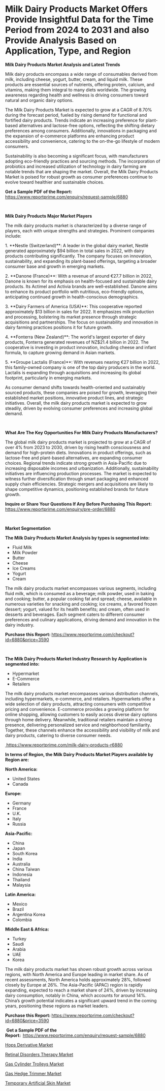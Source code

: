 <p><h1>Milk Dairy Products Market Offers Provide Insightful Data for the Time Period from 2024 to 2031 and also Provide Analysis Based on Application, Type, and Region</h1></p><p><strong>Milk Dairy Products Market Analysis and Latest Trends</strong></p>
<p><p>Milk dairy products encompass a wide range of consumables derived from milk, including cheese, yogurt, butter, cream, and liquid milk. These products are essential sources of nutrients, offering protein, calcium, and vitamins, making them integral to many diets worldwide. The growing awareness regarding health and wellness is driving consumers toward natural and organic dairy options. </p><p>The Milk Dairy Products Market is expected to grow at a CAGR of 8.70% during the forecast period, fueled by rising demand for functional and fortified dairy products. Trends indicate an increasing preference for plant-based alternatives and lactose-free options, reflecting the shifting dietary preferences among consumers. Additionally, innovations in packaging and the expansion of e-commerce platforms are enhancing product accessibility and convenience, catering to the on-the-go lifestyle of modern consumers. </p><p>Sustainability is also becoming a significant focus, with manufacturers adopting eco-friendly practices and sourcing methods. The incorporation of probiotics and increased utilization of technology in dairy farming are notable trends that are shaping the market. Overall, the Milk Dairy Products Market is poised for robust growth as consumer preferences continue to evolve toward healthier and sustainable choices.</p></p>
<p><strong>Get a Sample PDF of the Report:&nbsp;</strong> <a href="https://www.reportprime.com/enquiry/request-sample/6880?utm_campaign=36&utm_medium=2&utm_source=Github&utm_content=ia&utm_term=27112024&utm_id=milk-dairy-products">https://www.reportprime.com/enquiry/request-sample/6880</a></p>
<p>&nbsp;</p>
<p><strong>Milk Dairy Products Major Market Players</strong></p>
<p><p>The milk dairy products market is characterized by a diverse range of players, each with unique strengths and strategies. Prominent companies include:</p><p>1. **Nestle (Switzerland)**: A leader in the global dairy market, Nestlé generated approximately $94 billion in total sales in 2022, with dairy products contributing significantly. The company focuses on innovation, sustainability, and expanding its plant-based offerings, targeting a broader consumer base and growth in emerging markets.</p><p>2. **Danone (France)**: With a revenue of around €27.7 billion in 2022, Danone is known for its emphasis on health-focused and sustainable dairy products. Its Actimel and Activia brands are well-established. Danone aims to enhance its product portfolio with nutritious, eco-friendly options, anticipating continued growth in health-conscious demographics.</p><p>3. **Dairy Farmers of America (USA)**: This cooperative reported approximately $13 billion in sales for 2022. It emphasizes milk production and processing, bolstering its market presence through strategic acquisitions and partnerships. The focus on sustainability and innovation in dairy farming practices positions it for future growth.</p><p>4. **Fonterra (New Zealand)**: The world's largest exporter of dairy products, Fonterra generated revenues of NZ$21.4 billion in 2022. The cooperative is investing in product innovation, including cheese and infant formula, to capture growing demand in Asian markets.</p><p>5. **Groupe Lactalis (France)**: With revenues nearing €27 billion in 2022, this family-owned company is one of the top dairy producers in the world. Lactalis is expanding through acquisitions and increasing its global footprint, particularly in emerging markets.</p><p>As consumer demand shifts towards health-oriented and sustainably sourced products, these companies are poised for growth, leveraging their established market positions, innovative product lines, and strategic initiatives. Overall, the milk dairy products market is expected to grow steadily, driven by evolving consumer preferences and increasing global demand.</p></p>
<p>&nbsp;</p>
<p><strong>What Are The Key Opportunities For Milk Dairy Products Manufacturers?</strong></p>
<p><p>The global milk dairy products market is projected to grow at a CAGR of over 4% from 2023 to 2030, driven by rising health consciousness and demand for high-protein diets. Innovations in product offerings, such as lactose-free and plant-based alternatives, are expanding consumer choices. Regional trends indicate strong growth in Asia-Pacific due to increasing disposable incomes and urbanization. Additionally, sustainability initiatives are influencing production processes. The market is expected to witness further diversification through smart packaging and enhanced supply chain efficiencies. Strategic mergers and acquisitions are likely to shape competitive dynamics, positioning established brands for future growth.</p></p>
<p><strong>Inquire or Share Your Questions If Any Before Purchasing This Report:</strong> <a href="https://www.reportprime.com/enquiry/pre-order/6880?utm_campaign=36&utm_medium=2&utm_source=Github&utm_content=ia&utm_term=27112024&utm_id=milk-dairy-products">https://www.reportprime.com/enquiry/pre-order/6880</a></p>
<p>&nbsp;</p>
<p><strong>Market Segmentation</strong></p>
<p><strong>The Milk Dairy Products Market Analysis by types is segmented into:</strong></p>
<p><ul><li>Fluid Milk</li><li>Milk Powder</li><li>Butter</li><li>Cheese</li><li>Ice Creams</li><li>Yogurt</li><li>Cream</li></ul></p>
<p><p>The milk dairy products market encompasses various segments, including fluid milk, which is consumed as a beverage; milk powder, used in baking and cooking; butter, a popular cooking fat and spread; cheese, available in numerous varieties for snacking and cooking; ice creams, a favored frozen dessert; yogurt, valued for its health benefits; and cream, often used in desserts and beverages. Each segment caters to different consumer preferences and culinary applications, driving demand and innovation in the dairy industry.</p></p>
<p><strong>Purchase this Report:&nbsp;</strong><a href="https://www.reportprime.com/checkout?id=6880&price=3590&utm_campaign=36&utm_medium=2&utm_source=Github&utm_content=ia&utm_term=27112024&utm_id=milk-dairy-products">https://www.reportprime.com/checkout?id=6880&price=3590</a></p>
<p>&nbsp;</p>
<p><strong>The Milk Dairy Products Market Industry Research by Application is segmented into:</strong></p>
<p><ul><li>Hypermarket</li><li>E-Commerce</li><li>Retailers</li></ul></p>
<p><p>The milk dairy products market encompasses various distribution channels, including hypermarkets, e-commerce, and retailers. Hypermarkets offer a wide selection of dairy products, attracting consumers with competitive pricing and convenience. E-commerce provides a growing platform for online shopping, allowing customers to easily access diverse dairy options through home delivery. Meanwhile, traditional retailers maintain a strong presence, delivering personalized service and neighborhood familiarity. Together, these channels enhance the accessibility and visibility of milk and dairy products, catering to diverse consumer needs.</p></p>
<p><a href="https://www.reportprime.com/milk-dairy-products-r6880?utm_campaign=36&utm_medium=2&utm_source=Github&utm_content=ia&utm_term=27112024&utm_id=milk-dairy-products">&nbsp;https://www.reportprime.com/milk-dairy-products-r6880</a></p>
<p><strong>In terms of Region, the Milk Dairy Products Market Players available by Region are:</strong></p>
<p>
    <p> <strong> North America: </strong>
        <ul>
            <li>United States</li>
            <li>Canada</li>
        </ul>
        </p> 
    <p> <strong> Europe: </strong>
        <ul>
            <li>Germany</li>
            <li>France</li>
            <li>U.K.</li>
            <li>Italy</li>
            <li>Russia</li>
        </ul>
        </p> 
    <p> <strong> Asia-Pacific: </strong>
        <ul>
            <li>China</li>
            <li>Japan</li>
            <li>South Korea</li>
            <li>India</li>
            <li>Australia</li>
            <li>China Taiwan</li>
            <li>Indonesia</li>
            <li>Thailand</li>
            <li>Malaysia</li>
        </ul>
        </p> 
    <p> <strong> Latin America: </strong>
        <ul>
            <li>Mexico</li>
            <li>Brazil</li>
            <li>Argentina Korea</li>
            <li>Colombia</li>
        </ul>
        </p> 
    <p> <strong> Middle East & Africa: </strong>
        <ul>
            <li>Turkey</li>
            <li>Saudi</li>
            <li>Arabia</li>
            <li>UAE</li>
            <li>Korea</li>
        </ul>
    </p>
    </p>
<p><p>The milk dairy products market has shown robust growth across various regions, with North America and Europe leading in market share. As of recent assessments, North America holds approximately 28%, followed closely by Europe at 26%. The Asia-Pacific (APAC) region is rapidly expanding, expected to reach a market share of 24%, driven by increasing dairy consumption, notably in China, which accounts for around 14%. China’s growth potential indicates a significant upward trend in the coming years, positioning these regions as market leaders.</p></p>
<p><strong>Purchase this Report: </strong><a href="https://www.reportprime.com/checkout?id=6880&price=3590&utm_campaign=36&utm_medium=2&utm_source=Github&utm_content=ia&utm_term=27112024&utm_id=milk-dairy-products">https://www.reportprime.com/checkout?id=6880&price=3590</a></p>
<p>&nbsp;<strong>Get a Sample PDF of the Report:&nbsp;&nbsp;</strong><a href="https://www.reportprime.com/enquiry/request-sample/6880?utm_campaign=36&utm_medium=2&utm_source=Github&utm_content=ia&utm_term=27112024&utm_id=milk-dairy-products">https://www.reportprime.com/enquiry/request-sample/6880</a></p>
<p><strong></strong></p>
<p><p><a href="https://github.com/pizolina/Market-Research-Report-List-6/blob/main/hops-derivative-market.md?utm_campaign=36&utm_medium=2&utm_source=Github&utm_content=ia&utm_term=27112024&utm_id=milk-dairy-products">Hops Derivative Market</a></p><p><a href="https://issuu.com/reportprime-2/docs/retinal-disorders-therapy-market-si_3e6ff745658b01?utm_campaign=36&utm_medium=2&utm_source=Github&utm_content=ia&utm_term=27112024&utm_id=milk-dairy-products">Retinal Disorders Therapy Market</a></p><p><a href="https://www.linkedin.com/pulse/gas-cylinder-trolleys-market-velocity-101-cagr-trajectory-2024-2031-tf99e?utm_campaign=36&utm_medium=2&utm_source=Github&utm_content=ia&utm_term=27112024&utm_id=milk-dairy-products">Gas Cylinder Trolleys Market</a></p><p><a href="https://www.linkedin.com/pulse/gas-hedge-trimmer-market-share-revenue-analysis-segment-forecasts-doote?utm_campaign=36&utm_medium=2&utm_source=Github&utm_content=ia&utm_term=27112024&utm_id=milk-dairy-products">Gas Hedge Trimmer Market</a></p><p><a href="https://issuu.com/reportprime-2/docs/temporary-artificial-skin-market-si_fe39a6f198e3f8?utm_campaign=36&utm_medium=2&utm_source=Github&utm_content=ia&utm_term=27112024&utm_id=milk-dairy-products">Temporary Artificial Skin Market</a></p></p>